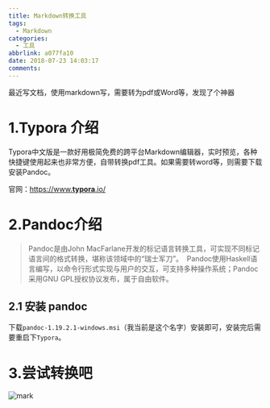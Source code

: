 ```yaml
---
title: Markdown转换工具
tags:
  - Markdown
categories:
  - 工具
abbrlink: a077fa10
date: 2018-07-23 14:03:17
comments:
---
```

最近写文档，使用markdown写，需要转为pdf或Word等，发现了个神器

<!-- more -->

# 1.Typora 介绍

Typora中文版是一款好用极简免费的跨平台Markdown编辑器，实时预览，各种快捷键使用起来也非常方便，自带转换pdf工具。如果需要转word等，则需要下载安装Pandoc。

官网：[https://www.**typora**.io/](https://www.baidu.com/link?url=_zEY72dlIh5IIcQ6MJ3ZGAl-YMbyIyk7FGqEtYBrbl7&wd=&eqid=963880730000801f000000025b55897f) 

# 2.Pandoc介绍

> Pandoc是由John MacFarlane开发的标记语言转换工具，可实现不同标记语言间的格式转换，堪称该领域中的“瑞士军刀”。  Pandoc使用Haskell语言编写，以命令行形式实现与用户的交互，可支持多种操作系统；Pandoc采用GNU GPL授权协议发布，属于自由软件。 

## 2.1 安装 pandoc 

[下载地址]: https://github.com/jgm/pandoc/releases/tag/1.19.2.1

下载`pandoc-1.19.2.1-windows.msi`（我当前是这个名字）安装即可，安装完后需要重启下`Typora`。

# 3.尝试转换吧

![mark](/../../Photos/180723/m404K0lDdh.png)